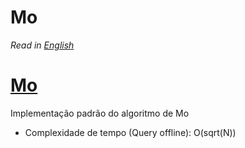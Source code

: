 # Mo

*Read in [English](README.en.md)*

# [Mo](mo.cpp)
Implementação padrão do algoritmo de Mo
* Complexidade de tempo (Query offline): O(sqrt(N))
